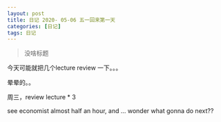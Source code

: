```yaml
---
layout: post
title: 日记 2020- 05-06 五一回来第一天
categories: [日记]
tags: 日记
---
```


> 没啥标题

今天可能就把几个lecture review 一下。。。

晕晕的。。

周三，review lecture * 3

see economist almost half an hour, and ... wonder what gonna do next??